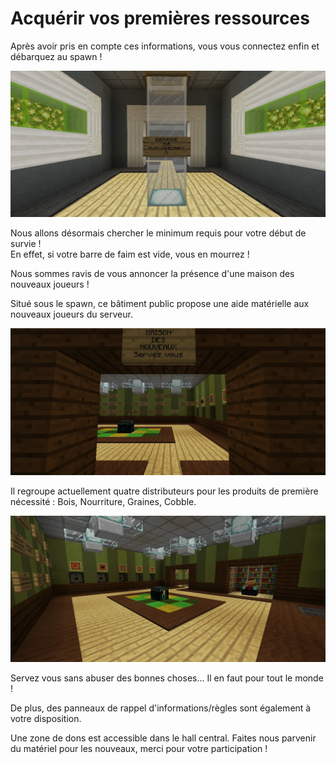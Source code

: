 # Acquérir vos premières ressources

Après avoir pris en compte ces informations, vous vous connectez enfin et débarquez au spawn !

![Bienvenue sur le serveur](../.vuepress/assets/ressources1.jpg)

Nous allons désormais chercher le minimum requis pour votre début de survie !  
En effet, si votre barre de faim est vide, vous en mourrez !

Nous sommes ravis de vous annoncer la présence d'une maison des nouveaux joueurs !

Situé sous le spawn, ce bâtiment public propose une aide matérielle aux nouveaux joueurs du serveur.

![Maison des nouveaux](../.vuepress/assets/ressources2.jpg)

Il regroupe actuellement quatre distributeurs pour les produits de première nécessité : Bois, Nourriture, Graines, Cobble.

![Int&#xE9;rieur de la maison des nouveaux](../.vuepress/assets/ressources3.jpg)

Servez vous sans abuser des bonnes choses... Il en faut pour tout le monde !

De plus, des panneaux de rappel d'informations/règles sont également à votre disposition.

Une zone de dons est accessible dans le hall central. Faites nous parvenir du matériel pour les nouveaux, merci pour votre participation !

